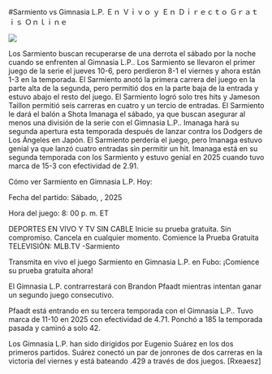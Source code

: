 #Sarmiento vs Gimnasia L.P. Ｅｎ Ｖｉｖｏ ｙ Ｅｎ Ｄｉｒｅｃｔｏ Ｇｒａｔｉｓ Ｏｎｌｉｎｅ  
  
  
[![](https://i.imgur.com/qSNzIqt.png)](https://movie.rssnews.media/edohcDkql.php)  
  
Los Sarmiento buscan recuperarse de una derrota el sábado por la noche cuando se enfrenten al Gimnasia L.P.. Los Sarmiento se llevaron el primer juego de la serie el jueves 10-6, pero perdieron 8-1 el viernes y ahora están 1-3 en la temporada. El Sarmiento anotó la primera carrera del juego en la parte alta de la segunda, pero permitió dos en la parte baja de la entrada y estuvo abajo el resto del juego. El Sarmiento logró solo tres hits y Jameson Taillon permitió seis carreras en cuatro y un tercio de entradas. El Sarmiento le dará el balón a Shota Imanaga el sábado, ya que buscan asegurar al menos una división de la serie con el Gimnasia L.P.. Imanaga hará su segunda apertura esta temporada después de lanzar contra los Dodgers de Los Ángeles en Japón. El Sarmiento perdería el juego, pero Imanaga estuvo genial ya que lanzó cuatro entradas sin permitir un hit. Imanaga está en su segunda temporada con los Sarmiento y estuvo genial en 2025 cuando tuvo marca de 15-3 con efectividad de 2.91.

Cómo ver Sarmiento en Gimnasia L.P. Hoy:

Fecha del partido: Sábado, , 2025

Hora del juego: 8: 00 p. m. ET

DEPORTES EN VIVO Y TV SIN CABLE
Inicie su prueba gratuita. Sin compromiso. Cancela en cualquier momento.
Comience la Prueba Gratuita
TELEVISIÓN: MLB.TV -Sarmiento

Transmita en vivo el juego Sarmiento en Gimnasia L.P. en Fubo: ¡Comience su prueba gratuita ahora! 

El Gimnasia L.P. contrarrestará con Brandon Pfaadt mientras intentan ganar un segundo juego consecutivo.

Pfaadt está entrando en su tercera temporada con el Gimnasia L.P.. Tuvo marca de 11-10 en 2025 con efectividad de 4.71. Ponchó a 185 la temporada pasada y caminó a solo 42.

Los Gimnasia L.P. han sido dirigidos por Eugenio Suárez en los dos primeros partidos. Suárez conectó un par de jonrones de dos carreras en la victoria del viernes y está bateando .429 a través de dos juegos. [Rxeaesz]